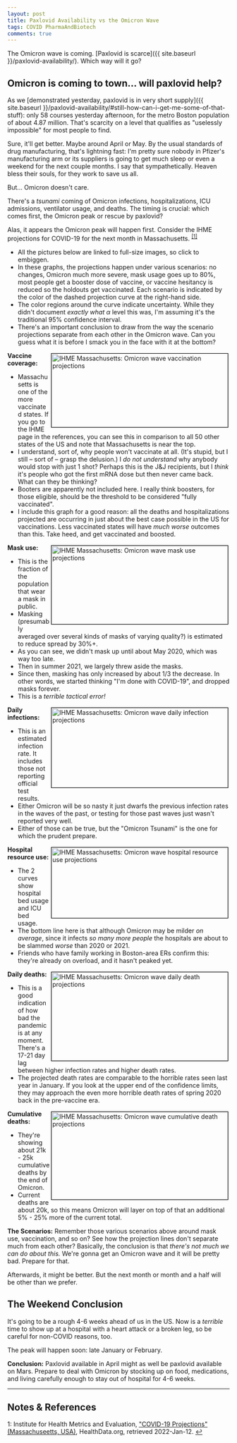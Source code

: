```yaml
---
layout: post
title: Paxlovid Availability vs the Omicron Wave
tags: COVID PharmaAndBiotech 
comments: true
---
```


The Omicron wave is coming.  [Paxlovid is scarce]({{ site.baseurl }}/paxlovid-availability/).
Which way will it go?  


## Omicron is coming to town&hellip; will paxlovid help?  

As we [demonstrated yesterday, paxlovid is in very short supply]({{ site.baseurl }}/paxlovid-availability/#still-how-can-i-get-me-some-of-that-stuff):
only 58 courses yesterday afternoon, for the metro Boston population of about 4.87
million.  That's scarcity on a level that qualifies as "uselessly impossible" for most
people to find.  

Sure, it'll get better.  Maybe around April or May.  By the usual standards of drug
manufacturing, that's lightning fast: I'm pretty sure nobody in Pfizer's manufacturing arm
or its suppliers is going to get much sleep or even a weekend for the next couple months.
I say that sympathetically.  Heaven bless their souls, for they work to save us all.  

But&hellip; Omicron doesn't care.  

There's a _tsunami_ coming of Omicron infections, hospitalizations, ICU admissions, 
ventilator usage, and deaths.  The timing is crucial: which comes first, the Omicron peak
or rescue by paxlovid?  

Alas, it appears the Omicron peak will happen first. Consider the IHME projections for
COVID-19 for the next month in Massachusetts. <sup id="fn1a">[[1]](#fn1)</sup>  
- All the pictures below are linked to full-size images, so click to embiggen.  
- In these graphs, the projections happen under various scenarios: no changes, Omicron much more
  severe, mask usage goes up to 80%, most people get a booster dose of vaccine, or vaccine
  hesitancy is reduced so the holdouts get vaccinated.  Each scenario is indicated by the
  color of the dashed projection curve at the right-hand side.  
- The color regions around the curve indicate uncertainty.  While they didn't document
  _exactly what_ $\alpha$ level this was, I'm assuming it's the traditional 95% confidence
  interval.  
- There's an important conclusion to draw from the way the scenario projections separate
  from each other in the Omicron wave.  Can you guess what it is before I smack you in the
  face with it at the bottom?  

<a href="{{ site.baseurl }}/images/2022-01-12-paxlovid-availability-vs-omicron-wave-proj-vax.jpg"><img src="{{ site.baseurl }}/images/2022-01-12-paxlovid-availability-vs-omicron-wave-proj-vax-thumb.jpg" width="400" height="167" alt="IHME Massachusetts: Omicron wave vaccination projections" title="IHME Massachusetts: Omicron wave vaccination projections" style="float: right; margin: 3px 3px 3px 3px; border: 1px solid #000000;"></a>
__Vaccine coverage:__  
- Massachusetts is one of the more vaccinated states.  If you go to the IHME page in the
  references, you can see this in comparison to all 50 other states of the US and note
  that Massachusetts is near the top.  
- I understand, sort of, why people won't vaccinate at all.  (It's stupid, but I still
  &ndash; sort of &ndash; grasp the delusion.)  I _do not understand_ why anybody would stop with just 1
  shot?  Perhaps this is the J&amp;J recipients, but I _think_ it's people who got the
  first mRNA dose but then never came back.  What can they be thinking?  
- Booters are apparently not included here.  I really think boosters, for those eligible,
  should be the threshold to be considered "fully vaccinated".  
- I include this graph for a good reason: all the deaths and hospitalizations projected
  are occurring in just about the best case possible in the US for vaccinations.  Less
  vaccinated states will have _much worse_ outcomes than this.  Take heed, and get
  vaccinated and boosted.  

<a href="{{ site.baseurl }}/images/2022-01-12-paxlovid-availability-vs-omicron-wave-proj-masks.jpg"><img src="{{ site.baseurl }}/images/2022-01-12-paxlovid-availability-vs-omicron-wave-proj-masks-thumb.jpg" width="400" height="178" alt="IHME Massachusetts: Omicron wave mask use projections" title="IHME Massachusetts: Omicron wave mask use projections" style="float: right; margin: 3px 3px 3px 3px; border: 1px solid #000000;"></a>
__Mask use:__  
- This is the fraction of the population that wear a mask in public.  
- Masking (presumably   averaged over several kinds of masks of varying quality?) is
  estimated to reduce spread by 30%+.  
- As you can see, we didn't mask up until about May 2020, which was way too late.  
- Then in summer 2021, we largely threw aside the masks.  
- Since then, masking has only increased by about 1/3 the decrease.  In other words, we
  started thinking "I'm done with COVID-19", and dropped masks forever.  
- This is a _terrible tactical error!_  

<a href="{{ site.baseurl }}/images/2022-01-12-paxlovid-availability-vs-omicron-wave-proj-infect.jpg"><img src="{{ site.baseurl }}/images/2022-01-12-paxlovid-availability-vs-omicron-wave-proj-infect-thumb.jpg" width="400" height="181" alt="IHME Massachusetts: Omicron wave daily infection projections" title="IHME Massachusetts: Omicron wave daily infection projections" style="float: right; margin: 3px 3px 3px 3px; border: 1px solid #000000;"></a>
__Daily infections:__ 
- This is an estimated infection rate.  It includes those not reporting official test
  results.  
- Either Omicron will be so nasty it just dwarfs the previous infection rates in the waves
  of the past, or testing for those past waves just wasn't reported very well.
- Either of those can be true, but the "Omicron Tsunami" is the one for which the prudent
  prepare.  

<a href="{{ site.baseurl }}/images/2022-01-12-paxlovid-availability-vs-omicron-wave-proj-hosp.jpg"><img src="{{ site.baseurl }}/images/2022-01-12-paxlovid-availability-vs-omicron-wave-proj-hosp-thumb.jpg" width="400" height="160" alt="IHME Massachusetts: Omicron wave hospital resource use projections" title="IHME Massachusetts: Omicron wave hospital resource use projections" style="float: right; margin: 3px 3px 3px 3px; border: 1px solid #000000;"></a>
__Hospital resource use:__  
- The 2 curves show hospital bed usage and ICU bed usage.  
- The bottom line here is that although Omicron may be milder _on average_, since it
  infects _so many more people_ the hospitals are about to be slammed _worse_ than 2020 or 2021.  
- Friends who have family working in Boston-area ERs confirm this: they're already on
  overload, and it hasn't peaked yet.  

<a href="{{ site.baseurl }}/images/2022-01-12-paxlovid-availability-vs-omicron-wave-proj-deaths-daily.jpg"><img src="{{ site.baseurl }}/images/2022-01-12-paxlovid-availability-vs-omicron-wave-proj-deaths-daily-thumb.jpg" width="400" height="201" alt="IHME Massachusetts: Omicron wave daily death projections" title="IHME Massachusetts: Omicron wave daily death projections" style="float: right; margin: 3px 3px 3px 3px; border: 1px solid #000000;"></a>
__Daily deaths:__  
- This is a good indication of how bad the pandemic is at any moment.  There's a 17-21 day
  lag between higher infection rates and higher death rates.  
- The projected death rates are comparable to the horrible rates seen last year in
  January.  If you look at the upper end of the confidence limits, they may approach
  the even more horrible death rates of spring 2020 back in the pre-vaccine era.  

<a href="{{ site.baseurl }}/images/2022-01-12-paxlovid-availability-vs-omicron-wave-proj-deaths.jpg"><img src="{{ site.baseurl }}/images/2022-01-12-paxlovid-availability-vs-omicron-wave-proj-deaths-thumb.jpg" width="400" height="199" alt="IHME Massachusetts: Omicron wave cumulative death projections" title="IHME Massachusetts: Omicron wave cumulative death projections" style="float: right; margin: 3px 3px 3px 3px; border: 1px solid #000000;"></a>
__Cumulative deaths:__  
- They're showing about 21k - 25k cumulative deaths by the end of Omicron.  
- Current deaths are about 20k, so this means Omicron will layer on top of that an
  additional 5% - 25% more of the current total.  

__The Scenarios:__ Remember those various scenarios above around mask use, vaccination,
and so on?  See how the projection lines don't separate much from each other?  Basically,
the conclusion is that _there's not much we can do about this._  We're gonna get an
Omicron wave and it will be pretty bad.  Prepare for that.  

Afterwards, it might be better.  But the next month or month and a half will be other than
we prefer.  


## The Weekend Conclusion  

It's going to be a rough 4-6 weeks ahead of us in the US.  Now is a _terrible_ time to
show up at a hospital with a heart attack or a broken leg, so be careful for non-COVID
reasons, too.  

The peak will happen soon: late January or February.  

__Conclusion:__ Paxlovid available in April might as well be paxlovid available on Mars.
Prepare to deal with Omicron by stocking up on food, medications, and living carefully
enough to stay out of hospital for 4-6 weeks.  

---

## Notes &amp; References  

<!--
<sup id="fn1a">[[1]](#fn1)</sup>

<a id="fn1">1</a>: ***, ["***"](***), *** [↩](#fn1a)  

<a href="{{ site.baseurl }}/images/***"><img src="{{ site.baseurl }}/images/***" width="400" height="***" alt="***" title="***" style="float: right; margin: 3px 3px 3px 3px; border: 1px solid #000000;"></a>

<iframe width="400" height="224" src="***" allow="accelerometer; encrypted-media; gyroscope; picture-in-picture" allowfullscreen style="float: right; margin: 3px 3px 3px 3px; border: 1px solid #000000;"></iframe>
-->

<a id="fn1">1</a>: Institute for Health Metrics and Evaluation, ["COVID-19 Projections" (Massachuseetts, USA)](https://covid19.healthdata.org/united-states-of-america/massachusetts?view=cumulative-deaths&tab=trend), HealthData.org, retrieved 2022-Jan-12. [↩](#fn1a)  
